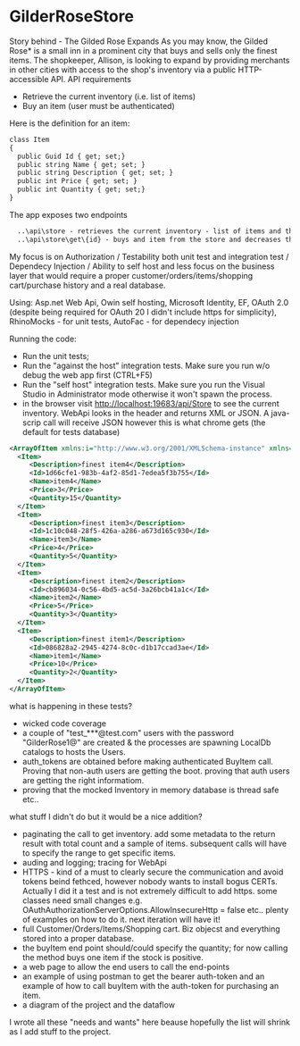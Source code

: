 # GilderRoseStore
Story behind - The Gilded Rose Expands
As you may know, the Gilded Rose* is a small inn in a prominent city that buys and sells only the finest items. The shopkeeper, Allison, is looking to expand by providing merchants in other cities with access to the shop's inventory via a public HTTP-accessible API.
API requirements
- Retrieve the current inventory (i.e. list of items)
- Buy an item (user must be authenticated)

Here is the definition for an item:
```xml
class Item
{
  public Guid Id { get; set;}
  public string Name { get; set; }
  public string Description { get; set; }
  public int Price { get; set; }
  public int Quantity { get; set;}
}
```
The app exposes two endpoints
```xml
  ..\api\store - retrieves the current inventory - list of items and the quantity
  ..\api\store\get\{id} - buys and item from the store and decreases the current stock. Id represents the Guid Id of the desired item.
```

My focus is on Authorization / Testability both unit test and integration test / Dependecy Injection / Ability to self host
and less focus on the business layer that would require a proper customer/orders/items/shopping cart/purchase history and a real database.

Using: Asp.net Web Api, Owin self hosting, Microsoft Identity, EF, OAuth 2.0 (despite being required for OAuth 20 I didn't include https for simplicity), RhinoMocks - for unit tests, AutoFac - for dependecy injection

Running the code:
-  Run the unit tests;
-  Run the "against the host" integration tests. Make sure you run w/o debug the web app first (CTRL+F5)
-  Run the "self host" integration tests. Make sure you run the Visual Studio in Administrator mode otherwise it won't spawn the process.
- in the browser visit [http://localhost:19683/api/Store](http://localhost:19683/api/Store) to see the current inventory. WebApi looks in the header and returns XML or JSON. A java-scrip call will receive JSON however this is what chrome gets (the default for tests database)
```xml
<ArrayOfItem xmlns:i="http://www.w3.org/2001/XMLSchema-instance" xmlns="http://schemas.datacontract.org/2004/07/GilderRoseStore.Models">
  <Item>
     <Description>finest item4</Description>
     <Id>1d66cfe1-983b-4af2-85d1-7edea5f3b755</Id>
     <Name>item4</Name>
     <Price>3</Price>
     <Quantity>15</Quantity>
  </Item>
  <Item>
     <Description>finest item3</Description>
     <Id>1c10c048-28f5-426a-a286-a673d165c930</Id>
     <Name>item3</Name>
     <Price>4</Price>
     <Quantity>5</Quantity>
  </Item>
  <Item>
     <Description>finest item2</Description>
     <Id>cb896034-0c56-4bd5-ac5d-3a26bcb41a1c</Id>
     <Name>item2</Name>
     <Price>5</Price>
     <Quantity>3</Quantity>
  </Item>
  <Item>
     <Description>finest item1</Description>
     <Id>086828a2-2945-4274-8c0c-d1b17ccad3ae</Id>
     <Name>item1</Name>
     <Price>10</Price>
     <Quantity>2</Quantity>
  </Item>
</ArrayOfItem>
```
what is happening in these tests? 
 - wicked code coverage
 - a couple of "test_***@test.com" users with the password "GilderRose1@" are created & the processes are spawning LocalDb catalogs to hosts the Users.
 - auth_tokens are obtained before making authenticated BuyItem call. Proving that non-auth users are getting the boot. proving that auth users are getting the right informatiom.
 - proving that the mocked Inventory in memory database is thread safe etc..

what stuff I didn't do but it would be a nice addition?
  - paginating the call to get inventory. add some metadata to the return result with total count and a sample of items. subsequent calls will have to specify the range to get specific items.
  - auding and logging; tracing for WebApi
  - HTTPS - kind of a must to clearly secure the communication and avoid tokens beind fethced, however nobody wants to install bogus CERTs. Actually I did it a test and is not extremely difficult to add https. some classes need small changes e.g.  OAuthAuthorizationServerOptions.AllowInsecureHttp = false etc.. plenty of examples on how to do it. next iteration will have it!
  - full Customer/Orders/Items/Shopping cart. Biz objecst and everything stored into a proper database.
  - the buyItem end point should/could specify the quantity; for now calling the method buys one item if the stock is positive.
  - a web page to allow the end users to call the end-points
  - an example of using postman to get the bearer auth-token and an example of how to call buyItem with the auth-token for purchasing an item.
  - a diagram of the project and the dataflow
  
I wrote all these "needs and wants" here beause hopefully the list will shrink as I add stuff to the project.

 
